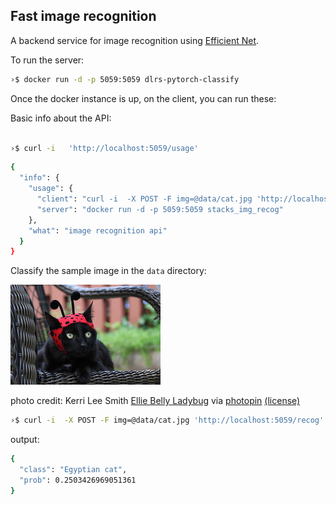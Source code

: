 ## Fast image recognition

A backend service for image recognition using [Efficient Net](https://github.com/lukemelas/EfficientNet-PyTorch).


To run the server:

```bash
›$ docker run -d -p 5059:5059 dlrs-pytorch-classify
```

Once the docker instance is up, on the client, you can run these:

Basic info about the API:

```bash

›$ curl -i   'http://localhost:5059/usage'
```

```bash
{
  "info": {
    "usage": {
      "client": "curl -i  -X POST -F img=@data/cat.jpg 'http://localhost:5059/recog'",
      "server": "docker run -d -p 5059:5059 stacks_img_recog"
    },
    "what": "image recognition api"
  }
}
```

Classify the sample image in the `data` directory:

![cat](./data/cat.jpg)

photo credit: Kerri Lee Smith <a href=http://www.flickr.com/photos/77654186@N07/48470874687>Ellie Belly Ladybug</a> via <a href=http://photopin.com>photopin</a> <a href=https://creativecommons.org/licenses/by-nc-sa/2.0/>(license)</a>

```bash
›$ curl -i  -X POST -F img=@data/cat.jpg 'http://localhost:5059/recog'
```

output:

```bash
{
  "class": "Egyptian cat",
  "prob": 0.2503426969051361
}

```
